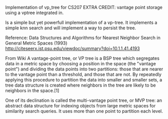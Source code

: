 Implementation of vp_tree for CS207 EXTRA CREDIT: vantage point storage using a vptree integrated in.

Is a simple but yet powerfull implementation of
a vp-tree. It implements a simple knn search and
will implement a way to persist the tree.

Reference: Data Structures and Algorithms for Nearest Neighbor Search in General Metric Spaces (1993)
http://citeseerx.ist.psu.edu/viewdoc/summary?doi=10.1.1.41.4193

From Wiki
A vantage-point tree, or VP tree is a BSP tree which segregates data in a metric space by choosing a position in the space (the "vantage point") and dividing the data points into two partitions: those that are nearer to the vantage point than a threshold, and those that are not. By repeatedly applying this procedure to partition the data into smaller and smaller sets, a tree data structure is created where neighbors in the tree are likely to be neighbors in the space.[1]

One of its declination is called the multi-vantage point tree, or MVP tree: an abstract data structure for indexing objects from large metric spaces for similarity search queries. It uses more than one point to partition each level.



